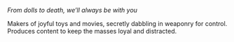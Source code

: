 *From dolls to death, we’ll always be with you*

Makers of joyful toys and movies, secretly dabbling in weaponry for control.
Produces content to keep the masses loyal and distracted.
